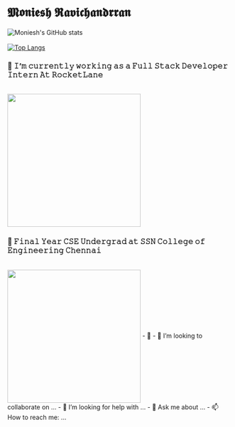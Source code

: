 # 𝕸𝖔𝖓𝖎𝖊𝖘𝖍 𝕽𝖆𝖛𝖎𝖈𝖍𝖆𝖓𝖉𝖗𝖗𝖆𝖓

![Moniesh's GitHub stats](https://github-readme-stats.vercel.app/api?username=monieshravichandrran&show_icons=true&theme=radical)
<br /><br />
[![Top Langs](https://github-readme-stats.vercel.app/api/top-langs/?username=monieshravichandrran&layout=compact)](https://github.com/anuraghazra/github-readme-stats)

<h3>🔭 𝙸’𝚖 𝚌𝚞𝚛𝚛𝚎𝚗𝚝𝚕𝚢 𝚠𝚘𝚛𝚔𝚒𝚗𝚐 𝚊𝚜 𝚊 𝙵𝚞𝚕𝚕 𝚂𝚝𝚊𝚌𝚔 𝙳𝚎𝚟𝚎𝚕𝚘𝚙𝚎𝚛 𝙸𝚗𝚝𝚎𝚛𝚗 𝙰𝚝 𝚁𝚘𝚌𝚔𝚎𝚝𝙻𝚊𝚗𝚎</h3>
<br />
<img align="center" src="https://yt3.ggpht.com/ytc/AKedOLQZlNQqTwgU8uQNB44lB7K55G0XQkmlB6xZx6SI=s900-c-k-c0x00ffffff-no-rj" width=300 height=300/>
<h3>🌱 𝙵𝚒𝚗𝚊𝚕 𝚈𝚎𝚊𝚛 𝙲𝚂𝙴 𝚄𝚗𝚍𝚎𝚛𝚐𝚛𝚊𝚍 𝚊𝚝 𝚂𝚂𝙽 𝙲𝚘𝚕𝚕𝚎𝚐𝚎 𝚘𝚏 𝙴𝚗𝚐𝚒𝚗𝚎𝚎𝚛𝚒𝚗𝚐 𝙲𝚑𝚎𝚗𝚗𝚊𝚒</h3>
<br />
<img align="center" src="[https:o-rj](https://media-exp1.licdn.com/dms/image/C5603AQE5dGPExFRLiA/profile-displayphoto-shrink_200_200/0/1648561123261?e=1660176000&v=beta&t=gaEus83vWIf21iiJzLixgWMKiudtcir8-kmzGFg-rSI)" width=300 height=300/>
- 🌱 
- 👯 I’m looking to collaborate on ...
- 🤔 I’m looking for help with ...
- 💬 Ask me about ...
- 📫 How to reach me: ...
